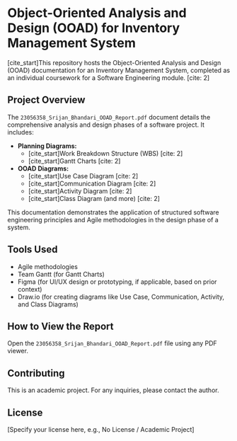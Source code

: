 # Object-Oriented Analysis and Design (OOAD) for Inventory Management System

[cite_start]This repository hosts the Object-Oriented Analysis and Design (OOAD) documentation for an Inventory Management System, completed as an individual coursework for a Software Engineering module. [cite: 2]

## Project Overview

The `23056358_Srijan_Bhandari_OOAD_Report.pdf` document details the comprehensive analysis and design phases of a software project. It includes:

- **Planning Diagrams:**
    - [cite_start]Work Breakdown Structure (WBS) [cite: 2]
    - [cite_start]Gantt Charts [cite: 2]
- **OOAD Diagrams:**
    - [cite_start]Use Case Diagram [cite: 2]
    - [cite_start]Communication Diagram [cite: 2]
    - [cite_start]Activity Diagram [cite: 2]
    - [cite_start]Class Diagram (and more) [cite: 2]

This documentation demonstrates the application of structured software engineering principles and Agile methodologies in the design phase of a system.

## Tools Used

- Agile methodologies
- Team Gantt (for Gantt Charts)
- Figma (for UI/UX design or prototyping, if applicable, based on prior context)
- Draw.io (for creating diagrams like Use Case, Communication, Activity, and Class Diagrams)

## How to View the Report

Open the `23056358_Srijan_Bhandari_OOAD_Report.pdf` file using any PDF viewer.

## Contributing

This is an academic project. For any inquiries, please contact the author.

## License

[Specify your license here, e.g., No License / Academic Project]
